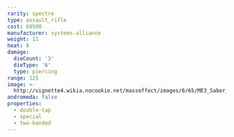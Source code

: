 ```yaml
---
rarity: spectre
type: assault_rifle
cost: 60500
manufacturer: systems-alliance
weight: 11
heat: 8
damage:
  dieCount: '3'
  dieType: '6'
  type: piercing
range: 125
image: >-
  http://vignette4.wikia.nocookie.net/masseffect/images/6/65/ME3_Saber_Assault_Rifle.png/revision/latest?cb=20120317175044
andromeda: false
properties:
  - double-tap
  - special
  - two-handed
---
```

